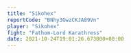 ```yaml
---
title: "Sikohex"
reportCode: "BNhy3GwzCKJA89Vn"
player: "Sikohex"
fight: "Fathom-Lord Karathress"
date: 2021-10-24T19:01:26.673000+00:00
---
```

